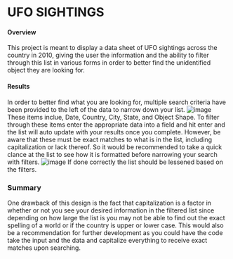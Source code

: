 # UFO SIGHTINGS 

#### Overview
This project is meant to display a data sheet of UFO sightings across the country in 2010, giving the user the information and the ability to filter through this list in various forms in order to better find the unidentified object they are looking for.

#### Results
In order to better find what you are looking for, multiple search criteria have been provided to the left of the data to narrow down your list.
![image](https://user-images.githubusercontent.com/102704559/175841272-cadc0edf-cb2d-4392-bdba-2e9b16d63481.png)
These items inclue, Date, Country, City, State, and Object Shape. To filter through these items enter the appropriate data into a field and hit enter and the list will auto update with your results once you complete. However, be aware that these must be exact matches to what is in the list, including capitalization or lack thereof. So it would be recommended to take a quick clance at the list to see how it is formatted before narrowing your search with filters. 
![image](https://user-images.githubusercontent.com/102704559/175841406-b8b4f66d-cea6-44d2-8fdb-6c09de1fc9e3.png)
If done correctly the list should be lessened based on the filters.


### Summary
One drawback of this design is the fact that capitalization is a factor in whether or not you see your desired information in the filtered list since depending on how large the list is you may not be able to find out the exact spelling of a world or if the country is upper or lower case. This would also be a recommendation for further development as you could have the code take the input and the data and capitalize everything to receive exact matches upon searching. 
